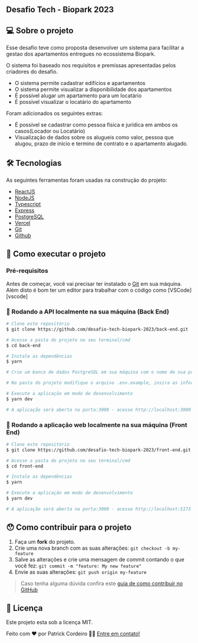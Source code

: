 ## Desafio Tech - Biopark 2023

## 💻 Sobre o projeto

Esse desafio teve como proposta desenvolver um sistema para facilitar a gestao dos apartamentos entregues no ecossistema Biopark.

O sistema foi baseado nos requisitos e premissas apresentadas pelos criadores do desafio.

- O sistema permite cadastrar edifícios e apartamentos
- O sistema permite visualizar a disponibilidade dos apartamentos
- É possível alugar um apartamento para um locatário
- É possível visualizar o locatário do apartamento

Foram adicionados os seguintes extras:

- É possível se cadastrar como pessoa física e jurídica em ambos os casos(Locador ou Locatário) 
- Visualização de dados sobre os alugueis como valor, pessoa que alugou, prazo de início e termino de contrato e o apartamento alugado.


## 🛠 Tecnologias

As seguintes ferramentas foram usadas na construção do projeto:

- [ReactJS]()
- [NodeJS]()
- [Typescript]()
- [Express]()
- [PostgreSQL]()
- [Vercel]()
- [Git]()
- [Github]()

## 🚀 Como executar o projeto

### Pré-requisitos

Antes de começar, você vai precisar ter instalado o [Git](https://git-scm.com) em sua máquina. 
Além disto é bom ter um editor para trabalhar com o código como [VSCode][vscode]

### 🧭 Rodando a API localmente na sua máquina (Back End)

```bash
# Clone este repositório
$ git clone https://github.com/desafio-tech-biopark-2023/back-end.git

# Acesse a pasta do projeto no seu terminal/cmd
$ cd back-end

# Instale as dependências
$ yarn

# Crie um banco de dados PostgreSQL em sua máquina com o nome de sua preferência

# Na pasta do projeto modifique o arquivo .env.example, insira as informações solicitadas e salve o arquivo

# Execute a aplicação em modo de desenvolvimento
$ yarn dev

# A aplicação será aberta na porta:3000 - acesse http://localhost:3000
```


### 🧭 Rodando a aplicação web localmente na sua máquina (Front End)

```bash
# Clone este repositório
$ git clone https://github.com/desafio-tech-biopark-2023/front-end.git

# Acesse a pasta do projeto no seu terminal/cmd
$ cd front-end

# Instale as dependências
$ yarn

# Execute a aplicação em modo de desenvolvimento
$ yarn dev

# A aplicação será aberta na porta:3000 - acesse http://localhost:5173
```

## 😯 Como contribuir para o projeto

1. Faça um **fork** do projeto.
2. Crie uma nova branch com as suas alterações: `git checkout -b my-feature`
3. Salve as alterações e crie uma mensagem de commit contando o que você fez: `git commit -m "feature: My new feature"`
4. Envie as suas alterações: `git push origin my-feature`
> Caso tenha alguma dúvida confira este [guia de como contribuir no GitHub](https://github.com/firstcontributions/first-contributions)

## 📝 Licença

Este projeto esta sob a licença MIT.

Feito com ❤️ por Patrick Cordeiro 👋🏽 [Entre em contato!](https://www.linkedin.com/in/patrickcordeiro/)
